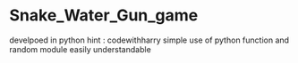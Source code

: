 # Snake_Water_Gun_game
develpoed in python 
hint : codewithharry
simple use of python function and random module
easily understandable 
